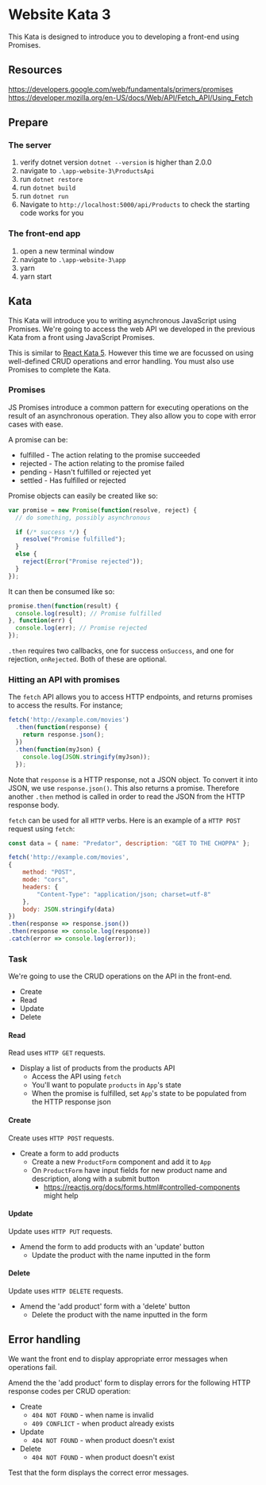 # Website Kata 3

This Kata is designed to introduce you to developing a front-end using Promises.

## Resources
https://developers.google.com/web/fundamentals/primers/promises
https://developer.mozilla.org/en-US/docs/Web/API/Fetch_API/Using_Fetch

## Prepare
### The server
1. verify dotnet version `dotnet --version` is higher than 2.0.0
1. navigate to `.\app-website-3\ProductsApi`
1. run `dotnet restore`
1. run `dotnet build`
1. run `dotnet run`
1. Navigate to `http://localhost:5000/api/Products` to check the starting code works for you

### The front-end app
1. open a new terminal window
1. navigate to `.\app-website-3\app`
1. yarn
1. yarn start

## Kata

This Kata will introduce you to writing asynchronous JavaScript using Promises. We're going to access the web API we developed in the previous Kata from a front using JavaScript Promises.

This is similar to [React Kata 5](kata5.md). However this time we are focussed on using well-defined CRUD operations and error handling. You must also use Promises to complete the Kata.

### Promises 

JS Promises introduce a common pattern for executing operations on the result of an asynchronous operation. They also allow you to cope with error cases with ease.

A promise can be:

- fulfilled - The action relating to the promise succeeded
- rejected - The action relating to the promise failed
- pending - Hasn't fulfilled or rejected yet
- settled - Has fulfilled or rejected

Promise objects can easily be created like so:

```JavaScript
var promise = new Promise(function(resolve, reject) {
  // do something, possibly asynchronous

  if (/* success */) {
    resolve("Promise fulfilled");
  }
  else {
    reject(Error("Promise rejected"));
  }
});
```

It can then be consumed like so:

```JavaScript
promise.then(function(result) {
  console.log(result); // Promise fulfilled
}, function(err) {
  console.log(err); // Promise rejected
});
```
`.then` requires two callbacks, one for success `onSuccess`, and one for rejection, `onRejected`. Both of these are optional.


### Hitting an API with promises

The `fetch` API allows you to access HTTP endpoints, and returns promises to access the results. For instance;

```JavaScript
fetch('http://example.com/movies')
  .then(function(response) {
    return response.json();
  })
  .then(function(myJson) {
    console.log(JSON.stringify(myJson));
  });
```

Note that `response` is a HTTP response, not a JSON object. To convert it into JSON, we use `response.json()`. This also returns a promise. Therefore another `.then` method is called in order to read the JSON from the HTTP response body.

`fetch` can be used for all `HTTP` verbs. Here is an example of a `HTTP POST` request using `fetch`:

```JavaScript
const data = { name: "Predator", description: "GET TO THE CHOPPA" };

fetch('http://example.com/movies',
{
    method: "POST",
    mode: "cors",
    headers: {
        "Content-Type": "application/json; charset=utf-8"
    },
    body: JSON.stringify(data)
})
.then(response => response.json())
.then(response => console.log(response))
.catch(error => console.log(error));
```

### Task

We're going to use the CRUD operations on the API in the front-end.

- Create
- Read
- Update
- Delete

#### Read

Read uses `HTTP GET` requests.

- Display a list of products from the products API
  - Access the API using `fetch`
  - You'll want to populate `products` in `App`'s state
  - When the promise is fulfilled, set `App`'s state to be populated from the HTTP response json

#### Create

Create uses `HTTP POST` requests.

- Create a form to add products
  - Create a new `ProductForm` component and add it to `App`
  - On `ProductForm` have input fields for new product name and description, along with a submit button
    - https://reactjs.org/docs/forms.html#controlled-components might help

#### Update

Update uses `HTTP PUT` requests.

- Amend the form to add products with an 'update' button
  - Update the product with the name inputted in the form

#### Delete

Update uses `HTTP DELETE` requests.

- Amend the 'add product' form with a 'delete' button
  - Delete the product with the name inputted in the form

## Error handling

We want the front end to display appropriate error messages when operations fail.

Amend the the 'add product' form to display errors for the following HTTP response codes per CRUD operation:

- Create
  - `404 NOT FOUND` - when name is invalid
  - `409 CONFLICT` - when product already exists
- Update
  - `404 NOT FOUND` - when product doesn't exist
- Delete
  - `404 NOT FOUND` - when product doesn't exist

Test that the form displays the correct error messages.